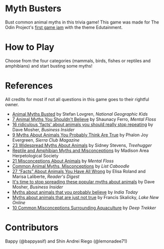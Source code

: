 # Myth Busters

Bust common animal myths in this trivia game! This game was made for The Odin Project's [first game jam](https://itch.io/jam/top-jam-1) with the theme Edutainment.

# How to Play

Choose from the four categories (mammals, birds, fishes or reptiles and amphibians) and start busting some myths!

# References

All credits for most if not all questions in this game goes to their rightful owner.

-   [Animal Myths Busted](https://kids.nationalgeographic.com/nature/article/animal-myths-busted) by Stefan Lovgren, _National Geographic Kids_
-   [7 Animal Myths You Shouldn't Believe](https://www.mentalfloss.com/article/562876/animal-myths-you-shouldnt-believe) by Shaunacy Ferro, _Mental Floss_
-   [16 ridiculous 'facts' about animals you should really stop repeating](https://www.businessinsider.com/worst-animal-science-myths-2016-8) by Dave Mosher, _Business Insider_
-   [9 Myths About Animals You Probably Think Are True](https://www.sierraclub.org/sierra/2015-2-march-april/green-life/9-myths-about-animals-you-probably-think-are-true) by Phalon Joy Evergreen, _Sierra Club Magazine_
-   [23 Widespread Myths About Animals](https://www.treehugger.com/widespread-myths-about-animals-4863657) by Sidney Stevens, _Treehugger_
-   [Reptile and Amphibian Myths and Misconceptions](https://madisonherps.org/kickstart/en/wisconsin-reptile-resources/education-articles/104-reptile-and-amphibian-myths-and-misconceptions) by Madison Area Herpetological Society
-   [21 Misconceptions About Animals](https://www.mentalfloss.com/article/617111/common-misconceptions-about-animals) by _Mental Floss_
-   [Common Animal Myths, Misconceptions](https://listcaboodle.com/common-animal-myths-misconceptions/) by _List Caboodle_
-   [27 “Facts” About Animals You Have All Wrong](https://www.rd.com/list/facts-about-animals/) by Elisa Roland and Marisa Laliberte, _Reader's Digest_
-   [It's time to stop spreading these popular myths about animals](https://www.businessinsider.com/animals-common-myths-debunked-2017-12) by Dave Mosher, _Business Insider_
-   [Myths about animals that you probably believe](https://www.indiatoday.in/education-today/gk-current-affairs/story/myths-about-animals-286839-2015-08-06) by _India Today_
-   [Myths about animals that are just not true](https://www.lakenewsonline.com/story/sports/outdoors/2020/12/12/animal-myths-not-true/6515325002/) by Francis Skalicky, _Lake New Online_
-   [10 Common Misconceptions Surrounding Aquaculture](https://www.deeptrekker.com/resources/10-common-fish-farm-misconceptions) by _Deep Trekker_

# Contributors

Bappy (@bappyasif) and Shin Andrei Riego (@lemonadee71)
